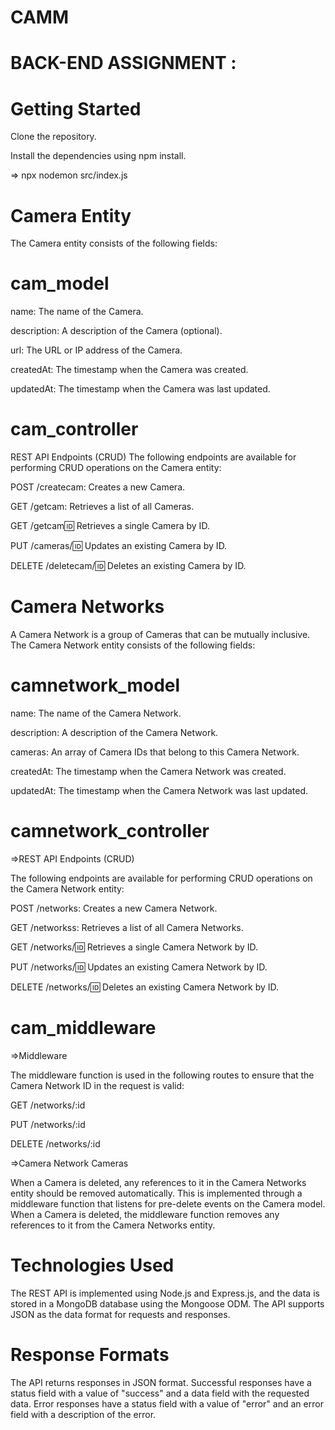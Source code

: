 # CAMM

# BACK-END ASSIGNMENT :

# Getting Started

 Clone the repository.

Install the dependencies using npm install.

=> npx nodemon src/index.js

# Camera Entity

The Camera entity consists of the following fields:


# cam_model

name: The name of the Camera.

description: A description of the Camera (optional).

url: The URL or IP address of the Camera.

createdAt: The timestamp when the Camera was created.

updatedAt: The timestamp when the Camera was last updated.


# cam_controller

REST API Endpoints (CRUD)
The following endpoints are available for performing CRUD operations on the Camera entity:

POST /createcam: Creates a new Camera.

GET /getcam: Retrieves a list of all Cameras.

GET /getcam:id: Retrieves a single Camera by ID.

PUT /cameras/:id: Updates an existing Camera by ID.

DELETE /deletecam/:id: Deletes an existing Camera by ID.


# Camera Networks

A Camera Network is a group of Cameras that can be mutually inclusive. The Camera Network entity consists of the following fields:

# camnetwork_model

name: The name of the Camera Network.

description: A description of the Camera Network.

cameras: An array of Camera IDs that belong to this Camera Network.

createdAt: The timestamp when the Camera Network was created.

updatedAt: The timestamp when the Camera Network was last updated.


# camnetwork_controller

=>REST API Endpoints (CRUD)

The following endpoints are available for performing CRUD operations on the Camera Network entity:

POST /networks: Creates a new Camera Network.

GET /networkss: Retrieves a list of all Camera Networks.

GET /networks/:id: Retrieves a single Camera Network by ID.

PUT /networks/:id: Updates an existing Camera Network by ID.

DELETE /networks/:id: Deletes an existing Camera Network by ID.


# cam_middleware

=>Middleware

The middleware function is used in the following routes to ensure that the Camera Network ID in the request is valid:

GET /networks/:id

PUT /networks/:id

DELETE /networks/:id


=>Camera Network Cameras

When a Camera is deleted, any references to it in the Camera Networks entity should be removed automatically.
This is implemented through a middleware function that listens for pre-delete events on the Camera model. 
When a Camera is deleted, the middleware function removes any references to it from the Camera Networks entity.


# Technologies Used

The REST API is implemented using Node.js and Express.js, 
and the data is stored in a MongoDB database using the Mongoose ODM. 
The API supports JSON as the data format for requests and responses.

# Response Formats

The API returns responses in JSON format. 
Successful responses have a status field with a value of "success" and a data field with the requested data. 
Error responses have a status field with a value of "error" and an error field with a description of the error.








